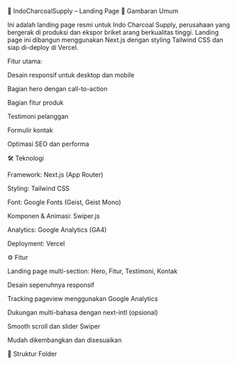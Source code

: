 📄 IndoCharcoalSupply – Landing Page
🚀 Gambaran Umum

Ini adalah landing page resmi untuk Indo Charcoal Supply, perusahaan yang bergerak di produksi dan ekspor briket arang berkualitas tinggi.
Landing page ini dibangun menggunakan Next.js dengan styling Tailwind CSS dan siap di-deploy di Vercel.

Fitur utama:

Desain responsif untuk desktop dan mobile

Bagian hero dengan call-to-action

Bagian fitur produk

Testimoni pelanggan

Formulir kontak

Optimasi SEO dan performa

🛠 Teknologi

Framework: Next.js (App Router)

Styling: Tailwind CSS

Font: Google Fonts (Geist, Geist Mono)

Komponen & Animasi: Swiper.js

Analytics: Google Analytics (GA4)

Deployment: Vercel

⚙️ Fitur

Landing page multi-section: Hero, Fitur, Testimoni, Kontak

Desain sepenuhnya responsif

Tracking pageview menggunakan Google Analytics

Dukungan multi-bahasa dengan next-intl (opsional)

Smooth scroll dan slider Swiper

Mudah dikembangkan dan disesuaikan

📂 Struktur Folder
